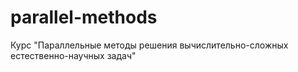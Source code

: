 # parallel-methods
Курс "Параллельные методы решения вычислительно-сложных естественно-научных задач"
